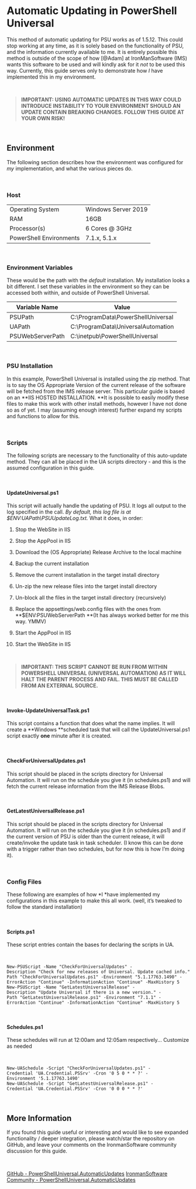 Automatic Updating in PowerShell Universal
==========================================

This method of automatic updating for PSU works as of 1.5.12. This could stop working at any time, as it is solely based on the functionality of PSU, and the information currently available to me. It is entirely possible this method is outside of the scope of how [@Adam] at IronManSoftware (IMS) wants this software to be used and will kindly ask for it *not* to be used this way. Currently, this guide serves only to demonstrate how *I* have implemented this in my environment. 

 

>   **IMPORTANT​: USING AUTOMATIC UPDATES IN THIS WAY COULD INTRODUCE INSTABILITY TO YOUR ENVIRONMENT SHOULD AN UPDATE CONTAIN BREAKING CHANGES. FOLLOW THIS GUIDE AT YOUR OWN RISK!**

 

Environment 
------------

The following section describes how the environment was configured for *my* implementation, and what the various pieces do.

 

### Host


|                         |                     |
|-------------------------|---------------------|
| Operating System        | Windows Server 2019 |
| RAM                     | 16GB                |
| Processor(s)            | 6 Cores \@ 3GHz     |
| PowerShell Environments | 7.1.x, 5.1.x        |


 

### Environment Variables

These would be the path with the *default* installation. My installation looks a bit different. I set these variables in the environment so they can be accessed both within, and outside of PowerShell Universal. 

| Variable Name    | Value                                |
|------------------|--------------------------------------|
| PSUPath           | C:\\ProgramData\\PowerShellUniversal |
| UAPath          | C:\\ProgramData\\UniversalAutomation |
| PSUWebServerPath | C:\\inetpub\\PowerShellUniversal     |

 

### PSU Installation

In this example, PowerShell Universal is installed using the zip method. That is to say the OS Appropriate Version of the current release of the software will be fetched from the IMS release server. This particular guide is based on an **IIS HOSTED INSTALLATION. **It is possible to easily modify these files to make this work with other install methods, however I have not done so as of yet. I may (assuming enough interest) further expand my scripts and functions to allow for this. 

 

### Scripts

The following scripts are necessary to the functionality of this auto-update method. They can all be placed in the UA scripts directory - and this is the assumed configuration in this guide.

 

#### UpdateUniversal.ps1

This script will actually handle the updating of PSU. It logs all output to the log specified in the call. *By default, this log file is at \$ENV:UAPath\\PSUUpdateLog.txt.* What it does, in order:

1.  Stop the WebSite in IIS

2.  Stop the AppPool in IIS

3.  Download the (OS Appropriate) Release Archive to the local machine

4.  Backup the current installation

5.  Remove the current installation in the target install directory

6.  Un-zip the new release files into the target install directory

7.  Un-block all the files in the target install directory (recursively)

8.  Replace the appsettings/web.config files with the ones from **\$ENV:PSUWebServerPath **(It has always worked better for me this way. YMMV)

9.  Start the AppPool in IIS

10. Start the WebSite in IIS

 

>   **IMPORTANT: THIS SCRIPT CANNOT BE RUN FROM WITHIN POWERSHELL UNIVERSAL (UNIVERSAL AUTOMATION) AS IT WILL HALT THE PARENT PROCESS AND FAIL. THIS MUST BE CALLED FROM AN EXTERNAL SOURCE.**

 

#### Invoke-UpdateUniversalTask.ps1

This script contains a function that does what the name implies. It will create a **Windows **scheduled task that will call the UpdateUniversal.ps1 script exactly **one** minute after it is created. 

 

#### CheckForUniversalUpdates.ps1

This script should be placed in the scripts directory for Universal Automation. It will run on the schedule you give it (in schedules.ps1) and will fetch the current release information from the IMS Release Blobs. 

 

#### GetLatestUniversalRelease.ps1

This script should be placed in the scripts directory for Universal Automation. It will run on the schedule you give it (in schedules.ps1) and if the current version of PSU is older than the current release, it will create/invoke the update task in task scheduler. (I know this can be done with a trigger rather than two schedules, but for now this is how I’m doing it). 

 

### Config Files

These following are examples of how *I *have implemented my configurations in this example to make this all work. (well, it’s tweaked to follow the standard installation)

 

#### Scripts.ps1

These script entries contain the bases for declaring the scripts in UA.

 

~~~~~~~~~~~~~~~~~~~~~~~~~~~~~~~~~~~~~~~~~~~~~~~~~~~~~~~~~~~~~~~~~~~~~~~~~~~~~~~~
New-PSUScript -Name "CheckForUniversalUpdates" -Description "Check for new releases of Universal. Update cached info." -Path "CheckForUniversalUpdates.ps1" -Environment "5.1.17763.1490" -ErrorAction "Continue" -InformationAction "Continue" -MaxHistory 5 
New-PSUScript -Name "GetLatestUniversalRelease" -Description "Update Universal if there is a new version." -Path "GetLatestUniversalRelease.ps1" -Environment "7.1.1" -ErrorAction "Continue" -InformationAction "Continue" -MaxHistory 5 
~~~~~~~~~~~~~~~~~~~~~~~~~~~~~~~~~~~~~~~~~~~~~~~~~~~~~~~~~~~~~~~~~~~~~~~~~~~~~~~~

 

#### Schedules.ps1

These schedules will run at 12:00am and 12:05am respectively... Customize as needed

 

~~~~~~~~~~~~~~~~~~~~~~~~~~~~~~~~~~~~~~~~~~~~~~~~~~~~~~~~~~~~~~~~~~~~~~~~~~~~~~~~
New-UASchedule -Script "CheckForUniversalUpdates.ps1" -Credential 'UA.Credential.PSSrv' -Cron '0 5 0 * * ?' -Environment '5.1.17763.1490'
New-UASchedule -Script "GetLatestUniversalRelease.ps1" -Credential 'UA.Credential.PSSrv' -Cron '0 0 0 * * ?'
~~~~~~~~~~~~~~~~~~~~~~~~~~~~~~~~~~~~~~~~~~~~~~~~~~~~~~~~~~~~~~~~~~~~~~~~~~~~~~~~

 

More Information
----------------

If you found this guide useful or interesting and would like to see expanded functionality / deeper integration, please watch/star the repository on GitHub, and leave your comments on the IronmanSoftware community discussion for this guide. 

 

[GitHub - PowerShellUniversal.AutomaticUpdates](https://github.com/rbleattler/PowerShellUniversal.AutomaticUpdates)
[IronmanSoftware Community - PowerShellUniversal.AutomaticUpdates](https://forums.universaldashboard.io/t/powershell-universal-automatic-updates/4458?u=rbleattler)

 
